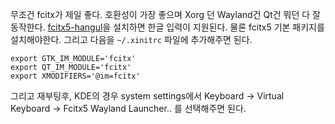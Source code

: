 무조건 fcitx가 제일 좋다. 호환성이 가장 좋으며 Xorg 던 Wayland건 Qt건 뭐던 다 잘 동작한다. 
[fcitx5-hangul](https://archlinux.org/packages/?name=fcitx5-hangul)을 설치하면 한글 입력이 지원된다. 물론 fcitx5 기본 패키지를 설치해야한다.
그리고 다음을 `~/.xinitrc` 파일에 추가해주면 된다.
```
export GTK_IM_MODULE='fcitx'
export QT_IM_MODULE='fcitx'
export XMODIFIERS='@im=fcitx'
```
그리고 재부팅후, KDE의 경우 system settings에서 Keyboard -> Virtual Keyboard -> Fcitx5 Wayland Launcher.. 를 선택해주면 된다.